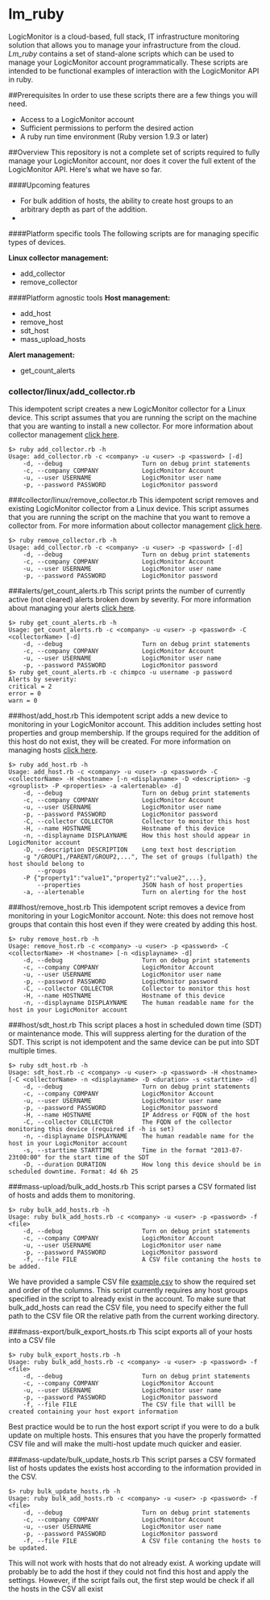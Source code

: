 # lm_ruby
LogicMonitor is a cloud-based, full stack, IT infrastructure monitoring solution that allows you to manage your infrastructure from the cloud. *Lm_ruby* contains a set of stand-alone scripts which can be used to manage your LogicMonitor account programmatically. These scripts are intended to be functional examples of interaction with the LogicMonitor API in ruby.

##Prerequisites
In order to use these scripts there are a few things you will need.
- Access to a LogicMonitor account
- Sufficient permissions to perform the desired action
- A ruby run time environment (Ruby version 1.9.3 or later)

##Overview
This repository is not a complete set of scripts required to fully manage your LogicMonitor account, nor does it cover the full extent of the LogicMonitor API. Here's what we have so far.

####Upcoming features
- For bulk addition of hosts, the ability to create host groups to an arbitrary depth as part of the addition.
- 

####Platform specific tools
The following scripts are for managing specific types of devices.

**Linux collector management:**
- add_collector
- remove_collector

####Platform agnostic tools
**Host management:**
- add_host
- remove_host
- sdt_host
- mass_upload_hosts

**Alert management:**
- get_count_alerts

### collector/linux/add_collector.rb
This idempotent script creates a new LogicMonitor collector for a Linux device. This script assumes that you are running the script on the machine that you are wanting to install a new collector. For more information about collector management [click here](http://help.logicmonitor.com/using/managing-collectors/).

```
$> ruby add_collector.rb -h
Usage: add_collector.rb -c <company> -u <user> -p <password> [-d]
    -d, --debug                      Turn on debug print statements
    -c, --company COMPANY            LogicMonitor Account
    -u, --user USERNAME              LogicMonitor user name
    -p, --password PASSWORD          LogicMonitor password
```
###collector/linux/remove_collector.rb
This idempotent script removes and existing LogicMonitor collector from a Linux device. This script assumes that you are running the script on the machine that you want to remove a collector from. For more information about collector management [click here](http://help.logicmonitor.com/using/managing-collectors/).

```
$> ruby remove_collector.rb -h
Usage: add_collector.rb -c <company> -u <user> -p <password> [-d]
    -d, --debug                      Turn on debug print statements
    -c, --company COMPANY            LogicMonitor Account
    -u, --user USERNAME              LogicMonitor user name
    -p, --password PASSWORD          LogicMonitor password
```

###alerts/get_count_alerts.rb
This script prints the number of currently active (not cleared) alerts broken down by severity. For more information about managing your alerts [click here](http://help.logicmonitor.com/using/i-got-an-alert-now-what/).

```
$> ruby get_count_alerts.rb -h
Usage: get_count_alerts.rb -c <company> -u <user> -p <password> -C <collectorName> [-d]
    -d, --debug                      Turn on debug print statements
    -c, --company COMPANY            LogicMonitor Account
    -u, --user USERNAME              LogicMonitor user name
    -p, --password PASSWORD          LogicMonitor password
$> ruby get_count_alerts.rb -c chimpco -u username -p password
Alerts by severity:
critical = 2
error = 0
warn = 0
```

###host/add_host.rb
This idempotent script adds a new device to monitoring in your LogicMonitor account. This addition includes setting host properties and group membership. If the groups required for the addition of this host do not exist, they will be created. For more information on managing hosts [click here](http://help.logicmonitor.com/using/managing-hosts/).

```
$> ruby add_host.rb -h
Usage: add_host.rb -c <company> -u <user> -p <password> -C <collectorName> -H <hostname> [-n <displayname> -D <description> -g <grouplist> -P <properties> -a <alertenable> -d]
    -d, --debug                      Turn on debug print statements
    -c, --company COMPANY            LogicMonitor Account
    -u, --user USERNAME              LogicMonitor user name
    -p, --password PASSWORD          LogicMonitor password
    -C, --collector COLLECTOR        Collector to monitor this host
    -H, --name HOSTNAME              Hostname of this device
    -n, --displayname DISPLAYNAME    How this host should appear in LogicMonitor account
    -D, --description DESCRIPTION    Long text host description
    -g "/GROUP1,/PARENT/GROUP2,...", The set of groups (fullpath) the host should belong to
        --groups
    -P {"property1":"value1","property2":"value2",...},
        --properties                 JSON hash of host properties
    -a, --alertenable                Turn on alerting for the host
```


###host/remove_host.rb
This idempotent script removes a device from monitoring in your LogicMonitor account. Note: this does not remove host groups that contain this host even if they were created by adding this host.

```
$> ruby remove_host.rb -h
Usage: remove_host.rb -c <company> -u <user> -p <password> -C <collectorName> -H <hostname> [-n <displayname> -d]
    -d, --debug                      Turn on debug print statements
    -c, --company COMPANY            LogicMonitor Account
    -u, --user USERNAME              LogicMonitor user name
    -p, --password PASSWORD          LogicMonitor password
    -C, --collector COLLECTOR        Collector to monitor this host
    -H, --name HOSTNAME              Hostname of this device
    -n, --displayname DISPLAYNAME    The human readable name for the host in your LogicMonitor account
```

###host/sdt_host.rb
This script places a host in scheduled down time (SDT) or maintenance mode. This will suppress alerting for the duration of the SDT. This script is not idempotent and the same device can be put into SDT multiple times.

```
$> ruby sdt_host.rb -h
Usage: sdt_host.rb -c <company> -u <user> -p <password> -H <hostname> [-C <collectorName> -n <displayname> -D <duration> -s <starttime> -d]
    -d, --debug                      Turn on debug print statements
    -c, --company COMPANY            LogicMonitor Account
    -u, --user USERNAME              LogicMonitor user name
    -p, --password PASSWORD          LogicMonitor password
    -H, --name HOSTNAME              IP Address or FQDN of the host
    -C, --collector COLLECTOR        The FQDN of the collector monitoring this device (required if -h is set)
    -n, --displayname DISPLAYNAME    The human readable name for the host in your LogicMonitor account
    -s, --starttime STARTTIME        Time in the format "2013-07-23t00:00" for the start time of the SDT
    -D, --duration DURATION          How long this device should be in scheduled downtime. Format: 4d 6h 25
```

 
###mass-upload/bulk_add_hosts.rb 
This script parses a CSV formated list of hosts and adds them to monitoring.

```
$> ruby bulk_add_hosts.rb -h
Usage: ruby bulk_add_hosts.rb -c <company> -u <user> -p <password> -f <file>
    -d, --debug                      Turn on debug print statements
    -c, --company COMPANY            LogicMonitor Account
    -u, --user USERNAME              LogicMonitor user name
    -p, --password PASSWORD          LogicMonitor password
    -f, --file FILE                  A CSV file contaning the hosts to be added. 
```

We have provided a sample CSV file [example.csv](./host/bulk/example.csv) to show the required set and order of the columns. This script currently requires any host groups specified in the script to already exist in the account.
To make sure that bulk_add_hosts can read the CSV file, you need to specify either the full path to the CSV file OR the relative path from the current working directory.

###mass-export/bulk_export_hosts.rb
This scipt exports all of your hosts into a CSV file 

```
$> ruby bulk_export_hosts.rb -h
Usage: ruby bulk_add_hosts.rb -c <company> -u <user> -p <password> -f <file>
    -d, --debug                      Turn on debug print statements
    -c, --company COMPANY            LogicMonitor Account
    -u, --user USERNAME              LogicMonitor user name
    -p, --password PASSWORD          LogicMonitor password
    -f, --file FILE                  The CSV file that willl be created containing your host export information
```

Best practice would be to run the host export script if you were to do a bulk update on multiple hosts. This ensures that you have the properly formatted CSV file and will make the multi-host update much quicker and easier.

###mass-update/bulk_update_hosts.rb
This script parses a CSV formated list of hosts updates the exists host according to the information provided in the CSV.

```
$> ruby bulk_update_hosts.rb -h
Usage: ruby bulk_add_hosts.rb -c <company> -u <user> -p <password> -f <file>
    -d, --debug                      Turn on debug print statements
    -c, --company COMPANY            LogicMonitor Account
    -u, --user USERNAME              LogicMonitor user name
    -p, --password PASSWORD          LogicMonitor password
    -f, --file FILE                  A CSV file contaning the hosts to be updated.
```

This will not work with hosts that do not already exist. A working update will probably be to add the host if they could not find this host and apply the settings. However, if the script fails out, the first step would be check if all the hosts in the CSV all exist
